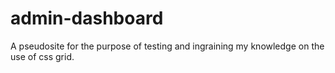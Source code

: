 # admin-dashboard
A pseudosite for the purpose of testing and ingraining my knowledge on the use of css grid.
